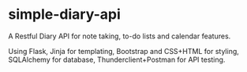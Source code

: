 # simple-diary-api

A Restful Diary API for note taking, to-do lists and calendar features.

Using Flask, Jinja for templating, Bootstrap and CSS+HTML for styling, SQLAlchemy for database, Thunderclient+Postman for API testing.
